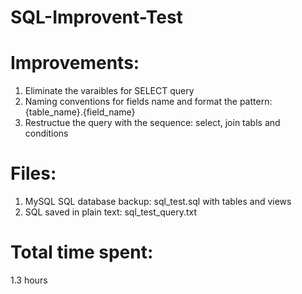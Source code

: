 # SQL-Improvent-Test

Improvements:
=============
1. Eliminate the varaibles for SELECT query
2. Naming conventions for fields name and format the pattern: {table_name}.{field_name}
3. Restructue the query with the sequence: select, join tabls and conditions

Files:
======
1. MySQL SQL database backup: sql_test.sql with tables and views
2. SQL saved in plain text: sql_test_query.txt

Total time spent:
=================
1.3 hours
